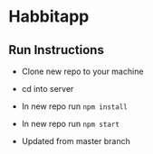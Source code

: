 # Habbitapp

## Run Instructions

- Clone new repo to your machine
- cd into server
- In new repo run `npm install`
- In new repo run `npm start`

- Updated from master branch